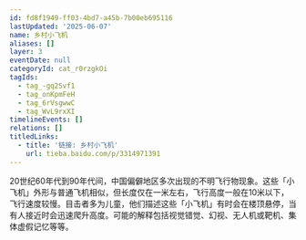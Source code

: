 ```yaml
---
id: fd8f1949-ff03-4bd7-a45b-7b00eb695116
lastUpdated: '2025-06-07'
name: 乡村小飞机
aliases: []
layer: 3
eventDate: null
categoryId: cat_r0rzgkOi
tagIds:
  - tag_-gq2Svf1
  - tag_onKpmFeH
  - tag_6rVsgwwC
  - tag_WvL9rxXI
timelineEvents: []
relations: []
titledLinks:
  - title: '链接: 乡村小飞机'
    url: tieba.baidu.com/p/3314971391
---
```

20世纪60年代到90年代间，中国偏僻地区多次出现的不明飞行物现象。这些「小飞机」外形与普通飞机相似，但长度仅在一米左右，飞行高度一般在10米以下，飞行速度较慢。目击者多为儿童，他们描述这些「小飞机」有时会在楼顶悬停，当有人接近时会迅速爬升高度。可能的解释包括视觉错觉、幻视、无人机或靶机、集体虚假记忆等等。
